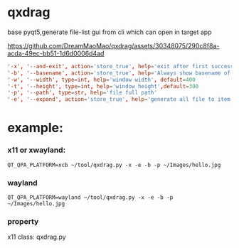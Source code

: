 # qxdrag
base pyqt5,generate file-list gui from cli which can open in target app



https://github.com/DreamMaoMao/qxdrag/assets/30348075/290c8f8a-acda-49ec-bb51-1d6d0006d4ad




```conf
'-x', '--and-exit', action='store_true', help='exit after first successful drag ordrop'
'-b', '--basename', action='store_true', help='Always show basename of each file'
'-w', '--width', type=int, help='window width', default=400
'-t', '--height', type=int, help='window height',default=300
'-p', '--path', type=str, help='file full path'
'-e', '--expand', action='store_true', help='generate all file to item in folder'
```

# example:
### x11 or xwayland:
```shell
QT_QPA_PLATFORM=xcb ~/tool/qxdrag.py -x -e -b -p ~/Images/hello.jpg
```

### wayland
```shell
QT_QPA_PLATFORM=wayland ~/tool/qxdrag.py -x -e -b -p ~/Images/hello.jpg
```

### property
x11 class: qxdrag.py

